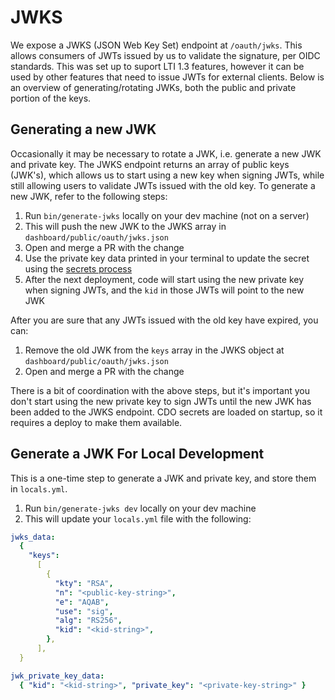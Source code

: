 # JWKS

We expose a JWKS (JSON Web Key Set) endpoint at `/oauth/jwks`. This allows
consumers of JWTs issued by us to validate the signature, per OIDC standards.
This was set up to suport LTI 1.3 features, however it can be used by other
features that need to issue JWTs for external clients. Below is an overview of
generating/rotating JWKs, both the public and private portion of the keys.

## Generating a new JWK

Occasionally it may be necessary to rotate a JWK, i.e. generate a new JWK and
private key. The JWKS endpoint returns an array of public keys (JWK's), which
allows us to start using a new key when signing JWTs, while still allowing users
to validate JWTs issued with the old key. To generate a new JWK, refer to the
following steps:

1. Run `bin/generate-jwks` locally on your dev machine (not on a server)
1. This will push the new JWK to the JWKS array in
   `dashboard/public/oauth/jwks.json`
1. Open and merge a PR with the change
1. Use the private key data printed in your terminal to update the secret using
   the [secrets process](../config/secrets.md)
1. After the next deployment, code will start using the new private key when
   signing JWTs, and the `kid` in those JWTs will point to the new JWK

After you are sure that any JWTs issued with the old key have expired, you can:

1. Remove the old JWK from the `keys` array in the JWKS object at
   `dashboard/public/oauth/jwks.json`
1. Open and merge a PR with the change

There is a bit of coordination with the above steps, but it's important you
don't start using the new private key to sign JWTs until the new JWK has been
added to the JWKS endpoint. CDO secrets are loaded on startup, so it requires
a deploy to make them available.

## Generate a JWK For Local Development

This is a one-time step to generate a JWK and private key, and store them in
`locals.yml`.

1. Run `bin/generate-jwks dev` locally on your dev machine
1. This will update your `locals.yml` file with the following:

```yaml
jwks_data:
  {
    "keys":
      [
        {
          "kty": "RSA",
          "n": "<public-key-string>",
          "e": "AQAB",
          "use": "sig",
          "alg": "RS256",
          "kid": "<kid-string>",
        },
      ],
  }

jwk_private_key_data:
  { "kid": "<kid-string>", "private_key": "<private-key-string>" }
```
